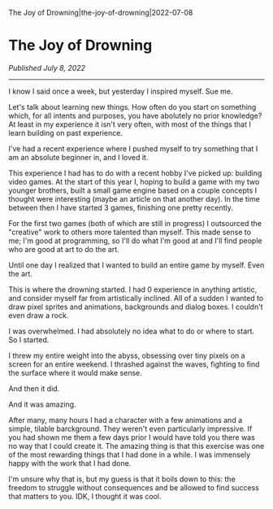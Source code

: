The Joy of Drowning|the-joy-of-drowning|2022-07-08

# The Joy of Drowning
_Published July 8, 2022_
<hr>

I know I said once a week, but yesterday I inspired myself. Sue me.

Let's talk about learning new things. How often do you start on something which, for all intents and purposes, you have
abolutely no prior knowledge? At least in my experience it isn't very often, with most of the things that I learn
building on past experience. 

I've had a recent experience where I pushed myself to try something that I am an absolute beginner in, and I loved it. 

This experience I had has to do with a recent hobby I've picked up: building video games. At the start of this year I,
hoping to build a game with my two younger brothers, built a small game engine based on a couple concepts I thought were
interesting (maybe an article on that another day). In the time between then I have started 3 games, finishing one
pretty recently.

For the first two games (both of which are still in progress) I outsourced the "creative" work to others more talented
than myself. This made sense to me; I'm good at programming, so I'll do what I'm good at and I'll find people who are
good at art to do the art.

Until one day I realized that I wanted to build an entire game by myself. Even the art.

This is where the drowning started. I had 0 experience in anything artistic, and consider myself far from artistically
inclined. All of a sudden I wanted to draw pixel sprites and animations, backgrounds and dialog boxes. I couldn't even
draw a rock.

I was overwhelmed. I had absolutely no idea what to do or where to start. So I started.

I threw my entire weight into the abyss, obsessing over tiny pixels on a screen for an entire weekend. I thrashed
against the waves, fighting to find the surface where it would make sense.

And then it did.

And it was amazing.

After many, many hours I had a character with a few animations and a simple, tilable barckground. They weren't even
particularly impressive. If you had shown me them a few days prior I would have told you there was no way that I could
create it. The amazing thing is that this exercise was one of the most rewarding things that I had done in a while. I
was immensely happy with the work that I had done.

I'm unsure why that is, but my guess is that it boils down to this: the freedom to struggle without
consequences and be allowed to find success that matters to you. IDK, I thought it was cool.
